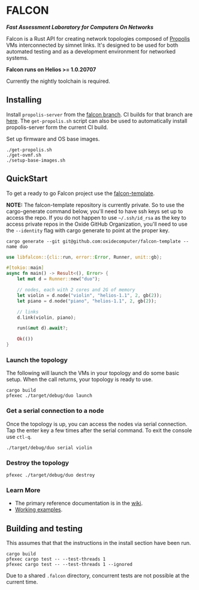 # FALCON

**_Fast Assessment Laboratory for Computers On Networks_**

Falcon is a Rust API for creating network topologies composed of 
[Propolis](https://github.com/oxidecomputer/propolis) VMs interconnected by
simnet links. It's designed to be used for both automated testing and as a
development environment for networked systems.

**Falcon runs on Helios >= 1.0.20707**

Currently the nightly toolchain is required.

## Installing

Install `propolis-server` from the [falcon
branch](https://github.com/oxidecomputer/propolis/tree/falcon). CI builds for
that branch are
[here](https://github.com/oxidecomputer/propolis/runs/5371191090). The
`get-propolis.sh` script can also be used to automatically install
propolis-server form the current CI build.

Set up firmware and OS base images.
```
./get-propolis.sh
./get-ovmf.sh
./setup-base-images.sh
```

## QuickStart

To get a ready to go Falcon project use the
[falcon-template](https://github.com/oxidecomputer/falcon-template).

**NOTE:** The falcon-template repository is currently private. So to use the
cargo-generate command below, you'll need to have ssh keys set up to access the
repo. If you do not happen to use `~/.ssh/id_rsa` as the key to access private
repos in the Oxide GitHub Organization, you'll need to use the `--identity` flag
with cargo generate to point at the proper key.

```shell
cargo generate --git git@github.com:oxidecomputer/falcon-template --name duo
```

```Rust
use libfalcon::{cli::run, error::Error, Runner, unit::gb};

#[tokio::main]
async fn main() -> Result<(), Error> {
    let mut d = Runner::new("duo");

    // nodes, each with 2 cores and 2G of memory
    let violin = d.node("violin", "helios-1.1", 2, gb(2));
    let piano = d.node("piano", "helios-1.1", 2, gb(2));

    // links
    d.link(violin, piano);

    run(&mut d).await?;

    Ok(())
}
```

### Launch the topology

The following will launch the VMs in your topology and do some basic setup. When
the call returns, your topology is ready to use.

```shell
cargo build
pfexec ./target/debug/duo launch
```

### Get a serial connection to a node

Once the topology is up, you can access the nodes via serial connection. Tap the
enter key a few times after the serial command. To exit the console use `ctl-q`.

```shell
./target/debug/duo serial violin
```

### Destroy the topology

```shell
pfexec ./target/debug/duo destroy
```

### Learn More

- The primary reference documentation is in the [wiki](https://github.com/oxidecomputer/falcon/wiki/Reference).
- [Working examples](examples).

## Building and testing

This assumes that that the instructions in the install section have been run.

```
cargo build
pfexec cargo test -- --test-threads 1
pfexec cargo test -- --test-threads 1 --ignored
```

Due to a shared `.falcon` directory, concurrent tests are not possible at the
current time.
